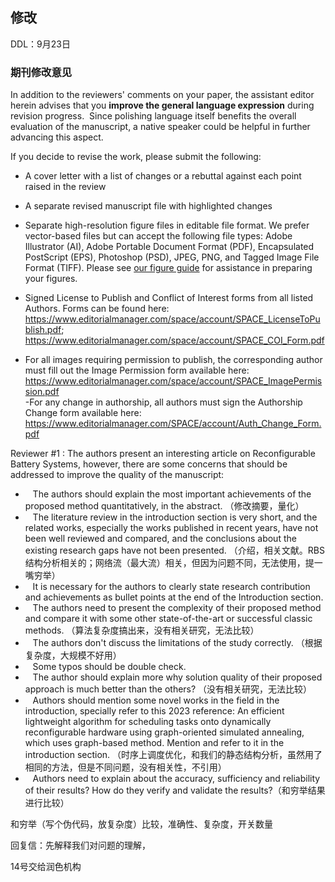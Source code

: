 ## 修改

DDL：9月23日

### 期刊修改意见

In addition to the reviewers' comments on your paper, the assistant editor herein advises that you **improve the general language expression** during revision progress.  Since polishing language itself benefits the overall evaluation of the manuscript, a native speaker could be helpful in further advancing this aspect.

If you decide to revise the work, please submit the following:  
- A cover letter with a list of changes or a rebuttal against each point raised in the review  
- A separate revised manuscript file with highlighted changes  
- Separate high-resolution figure files in editable file format. We prefer vector-based files but can accept the following file types: Adobe Illustrator (AI), Adobe Portable Document Format (PDF), Encapsulated PostScript (EPS), Photoshop (PSD), JPEG, PNG, and Tagged Image File Format (TIFF). Please see <a href="https://spj.science.org/pb-assets/SPJ/CustomPages/Misc/SPJ_Figure_Preparation_Guide-1691522222.pdf">our figure guide</a> for assistance in preparing your figures.  
  
- Signed License to Publish and Conflict of Interest forms from all listed Authors. Forms can be found here: https://www.editorialmanager.com/space/account/SPACE_LicenseToPublish.pdf; https://www.editorialmanager.com/space/account/SPACE_COI_Form.pdf  
- For all images requiring permission to publish, the corresponding author must fill out the Image Permission form available here: https://www.editorialmanager.com/space/account/SPACE_ImagePermission.pdf  
-For any change in authorship, all authors must sign the Authorship Change form available here: https://www.editorialmanager.com/SPACE/account/Auth_Change_Form.pdf

Reviewer #1 : The authors present an interesting article on Reconfigurable Battery Systems, however, there are some concerns that should be addressed to improve the quality of the manuscript:  
*    The authors should explain the most important achievements of the proposed method quantitatively, in the abstract.  （修改摘要，量化）
*    The literature review in the introduction section is very short, and the related works, especially the works published in recent years, have not been well reviewed and compared, and the conclusions about the existing research gaps have not been presented.  （介绍，相关文献。RBS结构分析相关的；网络流（最大流）相关，但因为问题不同，无法使用，提一嘴穷举）
*    It is necessary for the authors to clearly state research contribution and achievements as bullet points at the end of the Introduction section.  
*    The authors need to present the complexity of their proposed method and compare it with some other state-of-the-art or successful classic methods.  （算法复杂度搞出来，没有相关研究，无法比较）
*    The authors don't discuss the limitations of the study correctly.  （根据复杂度，大规模不好用）
*    Some typos should be double check.  
*    The author should explain more why solution quality of their proposed approach is much better than the others?  （没有相关研究，无法比较）
*    Authors should mention some novel works in the field in the introduction, specially refer to this 2023 reference: An efficient lightweight algorithm for scheduling tasks onto dynamically reconfigurable hardware using graph-oriented simulated annealing, which uses graph-based method. Mention and refer to it in the introduction section.  （时序上调度优化，和我们的静态结构分析，虽然用了相同的方法，但是不同问题，没有相关性，不引用）
*    Authors need to explain about the accuracy, sufficiency and reliability of their results? How do they verify and validate the results?（和穷举结果进行比较）


和穷举（写个伪代码，放复杂度）比较，准确性、复杂度，开关数量

回复信：先解释我们对问题的理解，

14号交给润色机构
